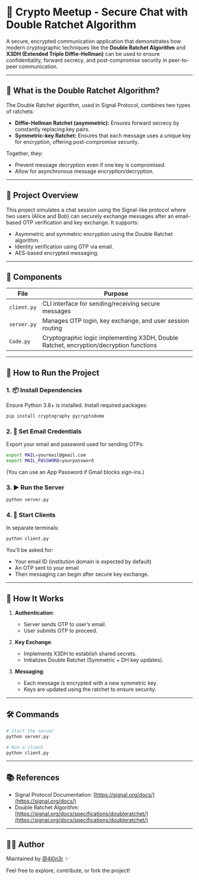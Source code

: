 # 🔐 Crypto Meetup - Secure Chat with Double Ratchet Algorithm

A secure, encrypted communication application that demonstrates how modern cryptographic techniques like the **Double Ratchet Algorithm** and **X3DH (Extended Triple Diffie-Hellman)** can be used to ensure confidentiality, forward secrecy, and post-compromise security in peer-to-peer communication.

---

## 📘 What is the Double Ratchet Algorithm?

The Double Ratchet algorithm, used in Signal Protocol, combines two types of ratchets:

* **Diffie-Hellman Ratchet (asymmetric):** Ensures forward secrecy by constantly replacing key pairs.
* **Symmetric-key Ratchet:** Ensures that each message uses a unique key for encryption, offering post-compromise security.

Together, they:

* Prevent message decryption even if one key is compromised.
* Allow for asynchronous message encryption/decryption.

---

## 🚀 Project Overview

This project simulates a chat session using the Signal-like protocol where two users (Alice and Bob) can securely exchange messages after an email-based OTP verification and key exchange. It supports:

* Asymmetric and symmetric encryption using the Double Ratchet algorithm.
* Identity verification using OTP via email.
* AES-based encrypted messaging.

---

## 🧩 Components

| File        | Purpose                                                                                |
| ----------- | -------------------------------------------------------------------------------------- |
| `client.py` | CLI interface for sending/receiving secure messages                                    |
| `server.py` | Manages OTP login, key exchange, and user session routing                              |
| `Code.py`   | Cryptographic logic implementing X3DH, Double Ratchet, encryption/decryption functions |

---

## 📂 How to Run the Project

### 1. 📦 Install Dependencies

Ensure Python 3.8+ is installed. Install required packages:

```bash
pip install cryptography pycryptodome
```

### 2. 🔑 Set Email Credentials

Export your email and password used for sending OTPs:

```bash
export MAIL=yourmail@gmail.com
export MAIL_PASSWORD=yourpassword
```

(You can use an App Password if Gmail blocks sign-ins.)

### 3. ▶️ Run the Server

```bash
python server.py
```

### 4. 💬 Start Clients

In separate terminals:

```bash
python client.py
```

You'll be asked for:

* Your email ID (institution domain is expected by default)
* An OTP sent to your email
* Then messaging can begin after secure key exchange.

---

## 🧠 How It Works

1. **Authentication**:

    * Server sends OTP to user’s email.
    * User submits OTP to proceed.

2. **Key Exchange**:

    * Implements X3DH to establish shared secrets.
    * Initializes Double Ratchet (Symmetric + DH key updates).

3. **Messaging**:

    * Each message is encrypted with a new symmetric key.
    * Keys are updated using the ratchet to ensure security.

---

## 🛠 Commands

```bash
# Start the server
python server.py

# Run a client
python client.py
```

---

## 📚 References

* Signal Protocol Documentation: [https://signal.org/docs/](https://signal.org/docs/)
* Double Ratchet Algorithm: [https://signal.org/docs/specifications/doubleratchet/](https://signal.org/docs/specifications/doubleratchet/)

---

## 🧑‍💻 Author

Maintained by [@4l0n3r](https://github.com/4l0n3r) ✨

Feel free to explore, contribute, or fork the project!
